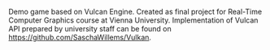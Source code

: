 Demo game based on Vulcan Engine. Created as final project for Real-Time Computer Graphics course at Vienna University. Implementation of Vulcan API prepared by university staff can be found on https://github.com/SaschaWillems/Vulkan.
